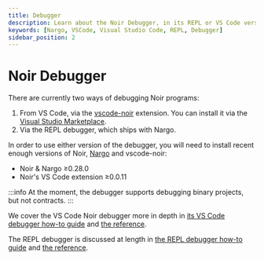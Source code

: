 ```yaml
---
title: Debugger
description: Learn about the Noir Debugger, in its REPL or VS Code versions.
keywords: [Nargo, VSCode, Visual Studio Code, REPL, Debugger]
sidebar_position: 2
---
```


# Noir Debugger

There are currently two ways of debugging Noir programs:

1. From VS Code, via the [vscode-noir](https://github.com/noir-lang/vscode-noir) extension. You can install it via the [Visual Studio Marketplace](https://marketplace.visualstudio.com/items?itemName=noir-lang.vscode-noir).
2. Via the REPL debugger, which ships with Nargo.

In order to use either version of the debugger, you will need to install recent enough versions of Noir, [Nargo](../getting_started/noir_installation.md) and vscode-noir:

- Noir & Nargo ≥0.28.0
- Noir's VS Code extension ≥0.0.11

:::info
At the moment, the debugger supports debugging binary projects, but not contracts.
:::

We cover the VS Code Noir debugger more in depth in [its VS Code debugger how-to guide](../how_to/debugger/debugging_with_vs_code.md) and [the reference](../reference/debugger/debugger_vscode.md).

The REPL debugger is discussed at length in [the REPL debugger how-to guide](../how_to/debugger/debugging_with_the_repl.md) and [the reference](../reference/debugger/debugger_repl.md).

